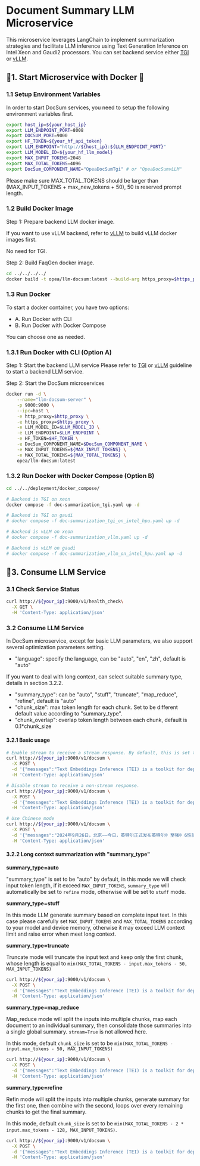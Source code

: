 # Document Summary LLM Microservice

This microservice leverages LangChain to implement summarization strategies and facilitate LLM inference using Text Generation Inference on Intel Xeon and Gaudi2 processors. You can set backend service either [TGI](../../../third_parties/tgi) or [vLLM](../../../third_parties/vllm).

## 🚀1. Start Microservice with Docker 🐳

### 1.1 Setup Environment Variables

In order to start DocSum services, you need to setup the following environment variables first.

```bash
export host_ip=${your_host_ip}
export LLM_ENDPOINT_PORT=8008
export DOCSUM_PORT=9000
export HF_TOKEN=${your_hf_api_token}
export LLM_ENDPOINT="http://${host_ip}:${LLM_ENDPOINT_PORT}"
export LLM_MODEL_ID=${your_hf_llm_model}
export MAX_INPUT_TOKENS=2048
export MAX_TOTAL_TOKENS=4096
export DocSum_COMPONENT_NAME="OpeaDocSumTgi" # or "OpeaDocSumvLLM"
```

Please make sure MAX_TOTAL_TOKENS should be larger than (MAX_INPUT_TOKENS + max_new_tokens + 50), 50 is reserved prompt length.

### 1.2 Build Docker Image

Step 1: Prepare backend LLM docker image.

If you want to use vLLM backend, refer to [vLLM](../../../third_parties/vllm/src) to build vLLM docker images first.

No need for TGI.

Step 2: Build FaqGen docker image.

```bash
cd ../../../../
docker build -t opea/llm-docsum:latest --build-arg https_proxy=$https_proxy --build-arg http_proxy=$http_proxy -f comps/llms/src/summarization/Dockerfile .
```

### 1.3 Run Docker

To start a docker container, you have two options:

- A. Run Docker with CLI
- B. Run Docker with Docker Compose

You can choose one as needed.

### 1.3.1 Run Docker with CLI (Option A)

Step 1: Start the backend LLM service
Please refer to [TGI](../../../third_parties/tgi/deployment/docker_compose/) or [vLLM](../../../third_parties/vllm/deployment/docker_compose/) guideline to start a backend LLM service.

Step 2: Start the DocSum microservices

```bash
docker run -d \
    --name="llm-docsum-server" \
    -p 9000:9000 \
    --ipc=host \
    -e http_proxy=$http_proxy \
    -e https_proxy=$https_proxy \
    -e LLM_MODEL_ID=$LLM_MODEL_ID \
    -e LLM_ENDPOINT=$LLM_ENDPOINT \
    -e HF_TOKEN=$HF_TOKEN \
    -e DocSum_COMPONENT_NAME=$DocSum_COMPONENT_NAME \
    -e MAX_INPUT_TOKENS=${MAX_INPUT_TOKENS} \
    -e MAX_TOTAL_TOKENS=${MAX_TOTAL_TOKENS} \
    opea/llm-docsum:latest
```

### 1.3.2 Run Docker with Docker Compose (Option B)

```bash
cd ../../deployment/docker_compose/

# Backend is TGI on xeon
docker compose -f doc-summarization_tgi.yaml up -d

# Backend is TGI on gaudi
# docker compose -f doc-summarization_tgi_on_intel_hpu.yaml up -d

# Backend is vLLM on xeon
# docker compose -f doc-summarization_vllm.yaml up -d

# Backend is vLLM on gaudi
# docker compose -f doc-summarization_vllm_on_intel_hpu.yaml up -d
```

## 🚀3. Consume LLM Service

### 3.1 Check Service Status

```bash
curl http://${your_ip}:9000/v1/health_check\
  -X GET \
  -H 'Content-Type: application/json'
```

### 3.2 Consume LLM Service

In DocSum microservice, except for basic LLM parameters, we also support several optimization parameters setting.

- "language": specify the language, can be "auto", "en", "zh", default is "auto"

If you want to deal with long context, can select suitable summary type, details in section 3.2.2.

- "summary_type": can be "auto", "stuff", "truncate", "map_reduce", "refine", default is "auto"
- "chunk_size": max token length for each chunk. Set to be different default value according to "summary_type".
- "chunk_overlap": overlap token length between each chunk, default is 0.1\*chunk_size

#### 3.2.1 Basic usage

```bash
# Enable stream to receive a stream response. By default, this is set to True.
curl http://${your_ip}:9000/v1/docsum \
  -X POST \
  -d '{"messages":"Text Embeddings Inference (TEI) is a toolkit for deploying and serving open source text embeddings and sequence classification models. TEI enables high-performance extraction for the most popular models, including FlagEmbedding, Ember, GTE and E5.", "max_tokens":32, "language":"en"}' \
  -H 'Content-Type: application/json'

# Disable stream to receive a non-stream response.
curl http://${your_ip}:9000/v1/docsum \
  -X POST \
  -d '{"messages":"Text Embeddings Inference (TEI) is a toolkit for deploying and serving open source text embeddings and sequence classification models. TEI enables high-performance extraction for the most popular models, including FlagEmbedding, Ember, GTE and E5.", "max_tokens":32, "language":"en", "stream":false}' \
  -H 'Content-Type: application/json'

# Use Chinese mode
curl http://${your_ip}:9000/v1/docsum \
  -X POST \
  -d '{"messages":"2024年9月26日，北京——今日，英特尔正式发布英特尔® 至强® 6性能核处理器（代号Granite Rapids），为AI、数据分析、科学计算等计算密集型业务提供卓越性能。", "max_tokens":32, "language":"zh", "stream":false}' \
  -H 'Content-Type: application/json'
```

#### 3.2.2 Long context summarization with "summary_type"

**summary_type=auto**

"summary_type" is set to be "auto" by default, in this mode we will check input token length, if it exceed `MAX_INPUT_TOKENS`, `summary_type` will automatically be set to `refine` mode, otherwise will be set to `stuff` mode.

**summary_type=stuff**

In this mode LLM generate summary based on complete input text. In this case please carefully set `MAX_INPUT_TOKENS` and `MAX_TOTAL_TOKENS` according to your model and device memory, otherwise it may exceed LLM context limit and raise error when meet long context.

**summary_type=truncate**

Truncate mode will truncate the input text and keep only the first chunk, whose length is equal to `min(MAX_TOTAL_TOKENS - input.max_tokens - 50, MAX_INPUT_TOKENS)`

```bash
curl http://${your_ip}:9000/v1/docsum \
  -X POST \
  -d '{"messages":"Text Embeddings Inference (TEI) is a toolkit for deploying and serving open source text embeddings and sequence classification models. TEI enables high-performance extraction for the most popular models, including FlagEmbedding, Ember, GTE and E5.", "max_tokens":32, "language":"en", "summary_type": "truncate", "chunk_size": 2000}' \
  -H 'Content-Type: application/json'
```

**summary_type=map_reduce**

Map_reduce mode will split the inputs into multiple chunks, map each document to an individual summary, then consolidate those summaries into a single global summary. `stream=True` is not allowed here.

In this mode, default `chunk_size` is set to be `min(MAX_TOTAL_TOKENS - input.max_tokens - 50, MAX_INPUT_TOKENS)`

```bash
curl http://${your_ip}:9000/v1/docsum \
  -X POST \
  -d '{"messages":"Text Embeddings Inference (TEI) is a toolkit for deploying and serving open source text embeddings and sequence classification models. TEI enables high-performance extraction for the most popular models, including FlagEmbedding, Ember, GTE and E5.", "max_tokens":32, "language":"en", "summary_type": "map_reduce", "chunk_size": 2000, "stream":false}' \
  -H 'Content-Type: application/json'
```

**summary_type=refine**

Refin mode will split the inputs into multiple chunks, generate summary for the first one, then combine with the second, loops over every remaining chunks to get the final summary.

In this mode, default `chunk_size` is set to be `min(MAX_TOTAL_TOKENS - 2 * input.max_tokens - 128, MAX_INPUT_TOKENS)`.

```bash
curl http://${your_ip}:9000/v1/docsum \
  -X POST \
  -d '{"messages":"Text Embeddings Inference (TEI) is a toolkit for deploying and serving open source text embeddings and sequence classification models. TEI enables high-performance extraction for the most popular models, including FlagEmbedding, Ember, GTE and E5.", "max_tokens":32, "language":"en", "summary_type": "refine", "chunk_size": 2000}' \
  -H 'Content-Type: application/json'
```
